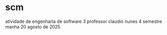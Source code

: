# scm
atividade de engenharia de software 3 professor claudio nunes 4 semestre manha 20 agosto de 2025
